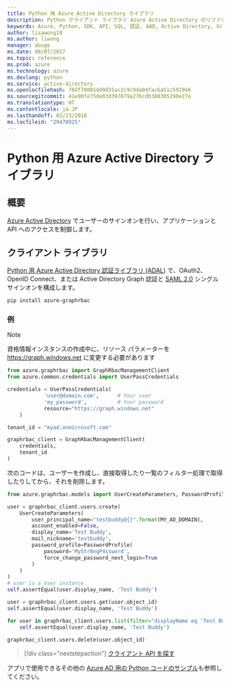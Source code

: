 ```yaml
---
title: Python 用 Azure Active Directory ライブラリ
description: Python クライアント ライブラリ Azure Active Directory のリファレンス ドキュメント
keywords: Azure, Python, SDK, API, SQL, 認証, AAD, Active Directory, Graph, OAuth 2.0
author: lisawong19
ms.author: liwong
manager: douge
ms.date: 08/07/2017
ms.topic: reference
ms.prod: azure
ms.technology: azure
ms.devlang: python
ms.service: active-directory
ms.openlocfilehash: 78df70001dd0d55ac2c9c9da04fac6a51c5919e6
ms.sourcegitcommit: 41e90fe75de03d397079a276cdb388305290e27e
ms.translationtype: HT
ms.contentlocale: ja-JP
ms.lasthandoff: 02/23/2018
ms.locfileid: "29478925"
---
```

# <a name="azure-active-directory-libraries-for-python"></a>Python 用 Azure Active Directory ライブラリ

## <a name="overview"></a>概要

[Azure Active Directory](/azure/active-directory/active-directory-whatis) でユーザーのサインオンを行い、アプリケーションと API へのアクセスを制御します。

## <a name="client-library"></a>クライアント ライブラリ

[Python 用 Azure Active Directory 認証ライブラリ (ADAL)](https://github.com/AzureAD/azure-activedirectory-library-for-python) で、OAuth2、OpenID Connect、または Active Directory Graph 認証と [SAML 2.0](https://docs.microsoft.com/azure/active-directory/develop/active-directory-saml-protocol-reference) シングル サインオンを構成します。

```bash
pip install azure-graphrbac
```

### <a name="example"></a>例
> [!NOTE]
> 資格情報インスタンスの作成中に、リソース パラメーターを https://graph.windows.net に変更する必要があります

```python
from azure.graphrbac import GraphRbacManagementClient
from azure.common.credentials import UserPassCredentials

credentials = UserPassCredentials(
            'user@domain.com',      # Your user
            'my_password',          # Your password
            resource="https://graph.windows.net"
    )

tenant_id = "myad.onmicrosoft.com"

graphrbac_client = GraphRbacManagementClient(
    credentials,
    tenant_id
)
```
次のコードは、ユーザーを作成し、直接取得したり一覧のフィルター処理で取得したりしてから、それを削除します。
```python
from azure.graphrbac.models import UserCreateParameters, PasswordProfile

user = graphrbac_client.users.create(
    UserCreateParameters(
        user_principal_name="testbuddy@{}".format(MY_AD_DOMAIN),
        account_enabled=False,
        display_name='Test Buddy',
        mail_nickname='testbuddy',
        password_profile=PasswordProfile(
            password='MyStr0ngP4ssword',
            force_change_password_next_login=True
        )
    )
)
# user is a User instance
self.assertEqual(user.display_name, 'Test Buddy')

user = graphrbac_client.users.get(user.object_id)
self.assertEqual(user.display_name, 'Test Buddy')

for user in graphrbac_client.users.list(filter="displayName eq 'Test Buddy'"):
    self.assertEqual(user.display_name, 'Test Buddy')

graphrbac_client.users.delete(user.object_id)
```

> [!div class="nextstepaction"]
> [クライアント API を探す](/python/api/overview/azure/activedirectory/client)

アプリで使用できるその他の [Azure AD 用の Python コードのサンプル](https://azure.microsoft.com/en-us/resources/samples/?term=active+directory&platform=python)も参照してください。